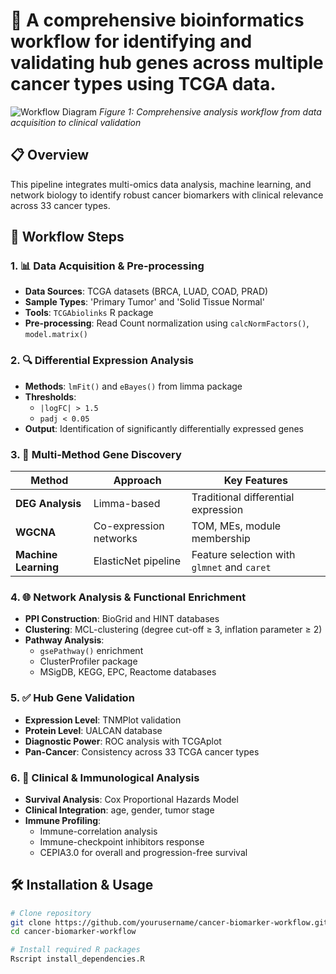# 🧬 A comprehensive bioinformatics workflow for identifying and validating hub genes across multiple cancer types using TCGA data.


![Workflow Diagram](workflow.TIF)
*Figure 1: Comprehensive analysis workflow from data acquisition to clinical validation*

## 📋 Overview

This pipeline integrates multi-omics data analysis, machine learning, and network biology to identify robust cancer biomarkers with clinical relevance across 33 cancer types.

## 🔄 Workflow Steps

### 1. 📊 Data Acquisition & Pre-processing
- **Data Sources**: TCGA datasets (BRCA, LUAD, COAD, PRAD)
- **Sample Types**: 'Primary Tumor' and 'Solid Tissue Normal'
- **Tools**: `TCGAbiolinks` R package
- **Pre-processing**: Read Count normalization using `calcNormFactors()`, `model.matrix()`

### 2. 🔍 Differential Expression Analysis
- **Methods**: `lmFit()` and `eBayes()` from limma package
- **Thresholds**: 
  - `|logFC| > 1.5`
  - `padj < 0.05`
- **Output**: Identification of significantly differentially expressed genes

### 3. 🎯 Multi-Method Gene Discovery
| Method | Approach | Key Features |
|--------|----------|--------------|
| **DEG Analysis** | Limma-based | Traditional differential expression |
| **WGCNA** | Co-expression networks | TOM, MEs, module membership |
| **Machine Learning** | ElasticNet pipeline | Feature selection with `glmnet` and `caret` |

### 4. 🌐 Network Analysis & Functional Enrichment
- **PPI Construction**: BioGrid and HINT databases
- **Clustering**: MCL-clustering (degree cut-off ≥ 3, inflation parameter ≥ 2)
- **Pathway Analysis**: 
  - `gsePathway()` enrichment
  - ClusterProfiler package
  - MSigDB, KEGG, EPC, Reactome databases

### 5. ✅ Hub Gene Validation
- **Expression Level**: TNMPlot validation
- **Protein Level**: UALCAN database
- **Diagnostic Power**: ROC analysis with TCGAplot
- **Pan-Cancer**: Consistency across 33 TCGA cancer types

### 6. 🏥 Clinical & Immunological Analysis
- **Survival Analysis**: Cox Proportional Hazards Model
- **Clinical Integration**: age, gender, tumor stage
- **Immune Profiling**: 
  - Immune-correlation analysis
  - Immune-checkpoint inhibitors response
  - CEPIA3.0 for overall and progression-free survival

## 🛠️ Installation & Usage

```bash
# Clone repository
git clone https://github.com/yourusername/cancer-biomarker-workflow.git
cd cancer-biomarker-workflow

# Install required R packages
Rscript install_dependencies.R
